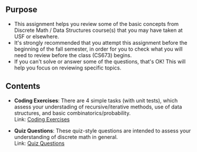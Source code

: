 ## Purpose

- This assignment helps you review some of the basic concepts from Discrete Math / Data Structures course(s) that you may have taken at USF or elsewhere.
- It's strongly recommended that you attempt this assignment before the beginning of the fall semester, in order for you to check what you will need to review before the class (CS673) begins.
- If you can't solve or answer some of the questions, that's OK! This will help you focus on reviewing specific topics.


## Contents

- **Coding Exercises**: There are 4 simple tasks (with unit tests), which assess your understading of recursive/iterative methods, use of data structures, and basic combinatorics/probability.  
Link: [Coding Exercises](README-coding.md)

- **Quiz Questions**: These quiz-style questions are intended to assess your understanding of discrete math in general.  
Link: [Quiz Questions](README-Quiz.md)


